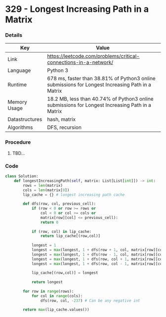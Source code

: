 # 329 - Longest Increasing Path in a Matrix

### Details

| Key | Value |
| --- | ----- |
| Link | https://leetcode.com/problems/critical-connections-in-a-network/
| Language | Python 3
| Runtime | 678 ms, faster than 38.81% of Python3 online submissions for Longest Increasing Path in a Matrix
| Memory Usage | 18.2 MB, less than 40.74% of Python3 online submissions for Longest Increasing Path in a Matrix
| Datastructures | hash, matrix
| Algorithms | DFS, recursion

### Procedure

1. TBD...

### Code

```python
class Solution:
    def longestIncreasingPath(self, matrix: List[List[int]]) -> int:
        rows = len(matrix)
        cols = len(matrix[0])
        lip_cache = {} # longest increasing path cache
        
        def dfs(row, col, previous_cell):
            if (row < 0 or row >= rows or
                col < 0 or col >= cols or
                matrix[row][col] <= previous_cell):
                return 0
        
            if (row, col) in lip_cache:
                return lip_cache[(row,col)]
            
            longest = 1
            longest = max(longest, 1 + dfs(row + 1, col, matrix[row][col]))
            longest = max(longest, 1 + dfs(row - 1, col, matrix[row][col]))
            longest = max(longest, 1 + dfs(row, col + 1, matrix[row][col]))
            longest = max(longest, 1 + dfs(row, col - 1, matrix[row][col]))
            
            lip_cache[(row,col)] = longest
            
            return longest
        
        for row in range(rows):
            for col in range(cols):
                dfs(row, col, -237) # Can be any negative int
                
        return max(lip_cache.values())
```
